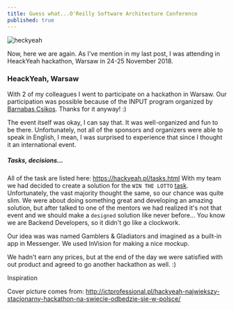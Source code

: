 ```yaml
---
title: Guess what...O'Reilly Software Architecture Conference
published: true
---
```


![heckyeah](/blog/img/img_posts/heackyeah.png "heckyeah")

Now, here we are again. As I've mention in my last post, I was attending in HeackYeah hackathon, Warsaw in 24-25 November 2018.

### HeackYeah, Warsaw


With 2 of my colleagues I went to participate on a hackathon in Warsaw. Our participation was possible because of the INPUT program organized by [Barnabas Csikos](https://www.facebook.com/csikos.barnabas).
Thanks for it anyway! :)


The event itself was okay, I can say that. It was well-organized and fun to be there. Unfortunately, not all of the
sponsors and organizers were able to speak in English, I mean, I was surprised to experience that since I thought
it an international event. 

##### Tasks, decisions... 

All of the task are listed here: https://hackyeah.pl/tasks.html
With my team we had decided to create a solution for the `WIN THE LOTTO` [task](https://hackyeah.pl/WIN_WITH_LOTTO-DETAILS.pdf).
Unfortunately, the vast majority thought the same, so our chance was quite slim. 
We were about doing something great and developing an amazing solution, but after talked to one of the mentors we had realized
it's not that event and we should make a `designed` solution like never before... You know we are Backend Developers, so
it didn't go like a clockwork.

Our idea was was named Gamblers & Gladiators and imagined as a built-in app in Messenger. We used InVision for making a nice mockup.
 

We hadn't earn any prices, but at the end of the day we were satisfied with out product and agreed to go another hackathon as well. :)






Inspiration

Cover picture comes from:
http://ictprofessional.pl/hackyeah-najwiekszy-stacjonarny-hackathon-na-swiecie-odbedzie-sie-w-polsce/




